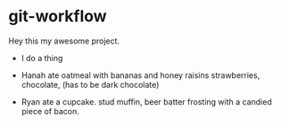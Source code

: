 # git-workflow

Hey this my awesome project.

- I do a thing

- Hanah ate oatmeal with bananas and honey raisins strawberries, chocolate, (has to be dark chocolate)

- Ryan ate a cupcake.  stud muffin, beer batter frosting with a candied piece of bacon.  

